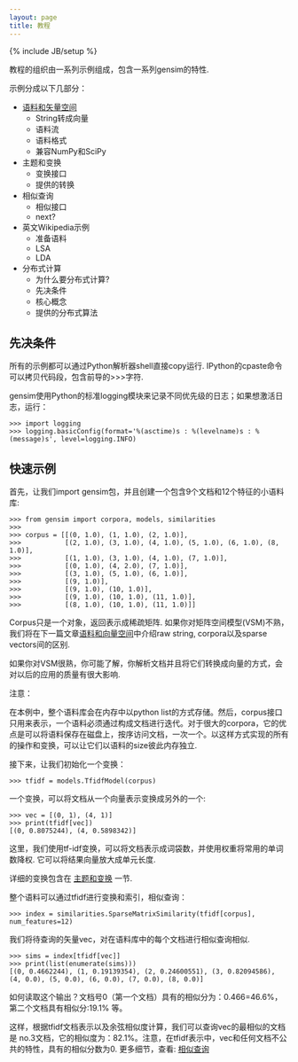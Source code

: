 ```yaml
---
layout: page
title: 教程 
---
```

{% include JB/setup %}

教程的组织由一系列示例组成，包含一系列gensim的特性.

示例分成以下几部分：

- [语料和矢量空间](/tut1)
    - String转成向量
    - 语料流
    - 语料格式
    - 兼容NumPy和SciPy
- 主题和变换
    - 变换接口
    - 提供的转换
- 相似查询
    - 相似接口
    - next?
- 英文Wikipedia示例
    - 准备语料
    - LSA
    - LDA
- 分布式计算
    - 为什么要分布式计算?
    - 先决条件
    - 核心概念
    - 提供的分布式算法 

## 先决条件

所有的示例都可以通过Python解析器shell直接copy运行.  IPython的cpaste命令可以拷贝代码段，包含前导的>>>字符.

gensim使用Python的标准logging模块来记录不同优先级的日志；如果想激活日志，运行：

    >>> import logging
    >>> logging.basicConfig(format='%(asctime)s : %(levelname)s : %(message)s', level=logging.INFO)

## 快速示例

首先，让我们import gensim包，并且创建一个包含9个文档和12个特征的小语料库:

    >>> from gensim import corpora, models, similarities
    >>>
    >>> corpus = [[(0, 1.0), (1, 1.0), (2, 1.0)],
    >>>           [(2, 1.0), (3, 1.0), (4, 1.0), (5, 1.0), (6, 1.0), (8, 1.0)],
    >>>           [(1, 1.0), (3, 1.0), (4, 1.0), (7, 1.0)],
    >>>           [(0, 1.0), (4, 2.0), (7, 1.0)],
    >>>           [(3, 1.0), (5, 1.0), (6, 1.0)],
    >>>           [(9, 1.0)],
    >>>           [(9, 1.0), (10, 1.0)],
    >>>           [(9, 1.0), (10, 1.0), (11, 1.0)],
    >>>           [(8, 1.0), (10, 1.0), (11, 1.0)]]

Corpus只是一个对象，返回表示成稀疏矩阵. 如果你对矩阵空间模型(VSM)不熟，我们将在下一篇文章[语料和向量空间]()中介绍raw string, corpora以及sparse vectors间的区别.

如果你对VSM很熟，你可能了解，你解析文档并且将它们转换成向量的方式，会对以后的应用的质量有很大影响.

注意：

在本例中，整个语料库会在内存中以python list的方式存储。然后，corpus接口只用来表示，一个语料必须通过构成文档进行迭代。对于很大的corpora，它的优点是可以将语料保存在磁盘上，按序访问文档，一次一个。以这样方式实现的所有的操作和变换，可以让它们以语料的size彼此内存独立.

接下来，让我们初始化一个变换：

    >>> tfidf = models.TfidfModel(corpus)

一个变换，可以将文档从一个向量表示变换成另外的一个:
    
    >>> vec = [(0, 1), (4, 1)]
    >>> print(tfidf[vec])
    [(0, 0.8075244), (4, 0.5898342)]

这里，我们使用tf-idf变换，可以将文档表示成词袋数，并使用权重将常用的单词数降权. 它可以将结果向量放大成单元长度.

详细的变换包含在 [主题和变换]() 一节.

整个语料可以通过tfidf进行变换和索引，相似查询：
    
    >>> index = similarities.SparseMatrixSimilarity(tfidf[corpus], num_features=12)

我们将待查询的矢量vec，对在语料库中的每个文档进行相似查询相似.
    
    >>> sims = index[tfidf[vec]]
    >>> print(list(enumerate(sims)))
    [(0, 0.4662244), (1, 0.19139354), (2, 0.24600551), (3, 0.82094586), (4, 0.0), (5, 0.0), (6, 0.0), (7, 0.0), (8, 0.0)]

如何读取这个输出？文档号0（第一个文档）具有的相似分为：0.466=46.6%，第二个文档具有相似分:19.1% 等。

这样，根据tfidf文档表示以及余弦相似度计算，我们可以查询vec的最相似的文档是 no.3文档，它的相似度为：82.1%。注意，在tfidf表示中，vec和任何文档不公共的特性，具有的相似分数为0. 更多细节，查看: [相似查询]()


